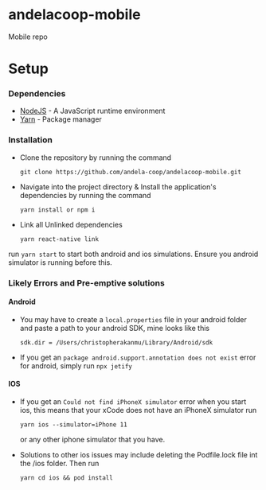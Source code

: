 # andelacoop-mobile
Mobile repo

# Setup

### Dependencies

- [NodeJS](https://github.com/nodejs/node) - A JavaScript runtime environment
- [Yarn](https://yarnpkg.com/en/docs/instal) - Package manager

### Installation

- Clone the repository by running the command

  ```
  git clone https://github.com/andela-coop/andelacoop-mobile.git
  ```

- Navigate into the project directory & Install the application's dependencies by running the command

  ```
  yarn install or npm i
  ```


- Link all Unlinked dependencies
  ```
  yarn react-native link
  ```

run `yarn start` to start both android and ios simulations. Ensure you android simulator is running before this.

### Likely Errors and Pre-emptive solutions

#### Android
- You may have to create a `local.properties` file in your android folder and paste a path to your android SDK, mine looks like this
  ```
  sdk.dir = /Users/christopherakanmu/Library/Android/sdk
  ```
- If you get an `package android.support.annotation does not exist` error for android, simply run `npx jetify`

#### IOS
- If you get an `Could not find iPhoneX simulator` error when you start ios, this means that your xCode does not have an iPhoneX simulator
  run
  ```
  yarn ios --simulator=iPhone 11
  ```
  or any other iphone simulator that you have.

- Solutions to other ios issues may include deleting the Podfile.lock file int the /ios folder. Then run
  ```
  yarn cd ios && pod install
  ```
